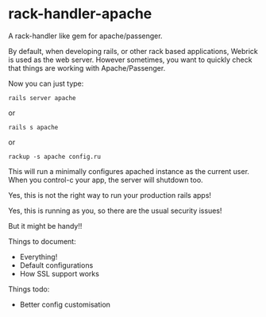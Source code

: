 rack-handler-apache
===================

A rack-handler like gem for apache/passenger.

By default, when developing rails, or other rack based applications, Webrick is used as the web server.
However sometimes, you want to quickly check that things are working with Apache/Passenger.

Now you can just type:

    rails server apache

or

    rails s apache

or

    rackup -s apache config.ru

This will run a minimally configures apached instance as the current user. When you control-c your app,
the server will shutdown too.

Yes, this is not the right way to run your production rails apps!

Yes, this is running as you, so there are the usual security issues!

But it might be handy!!


Things to document:

* Everything!
* Default configurations
* How SSL support works

Things todo:

* Better config customisation
